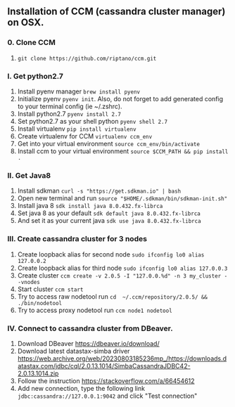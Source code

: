 ## Installation of CCM (cassandra cluster manager) on OSX.

### 0. Clone CCM
1. `git clone https://github.com/riptano/ccm.git`

### I. Get python2.7
1. Install pyenv manager `brew install pyenv`
2. Initialize pyenv `pyenv init`. Also, do not forget to add generated config to your terminal config (ie ~/.zshrc). 
3. Install python2.7 `pyenv install 2.7`
4. Set python2.7 as your shell python `pyenv shell 2.7`
5. Install virtualenv `pip install virtualenv`
6. Create virtualenv for CCM `virtualenv ccm_env`
7. Get into your virtual environment `source ccm_env/bin/activate`
8. Install ccm to your virtual environment `source $CCM_PATH && pip install .`

### II. Get Java8
1. Install sdkman `curl -s "https://get.sdkman.io" | bash`
2. Open new terminal and run `source "$HOME/.sdkman/bin/sdkman-init.sh"`
3. Install java 8 `sdk install java 8.0.432.fx-librca`
4. Set java 8 as your default `sdk default java 8.0.432.fx-librca`
5. And set it as your current java `sdk use java 8.0.432.fx-librca`

### III. Create cassandra cluster for 3 nodes
1. Create loopback alias for second node `sudo ifconfig lo0 alias 127.0.0.2`
2. Create loopback alias for third node `sudo ifconfig lo0 alias 127.0.0.3`
3. Create cluster `ccm create -v 2.0.5 -I "127.0.0.%d" -n 3 my_cluster --vnodes`
4. Start cluster `ccm start`
5. Try to access raw nodetool run `cd  ~/.ccm/repository/2.0.5/ && ./bin/nodetool`
6. Try to access proxy nodetool run `ccm node1 nodetool`

### IV. Connect to cassandra cluster from DBeaver.
1. Download DBeaver https://dbeaver.io/download/
2. Download latest datastax-simba driver https://web.archive.org/web/20230803185236mp_/https://downloads.datastax.com/jdbc/cql/2.0.13.1014/SimbaCassandraJDBC42-2.0.13.1014.zip
3. Follow the instruction https://stackoverflow.com/a/66454612
4. Add new connection, type the following link `jdbc:cassandra://127.0.0.1:9042` and click "Test connection"